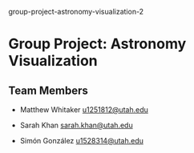 group-project-astronomy-visualization-2

# Group Project: Astronomy Visualization

## Team Members

- Matthew Whitaker u1251812@utah.edu

- Sarah Khan sarah.khan@utah.edu

- Simón González u1528314@utah.edu

